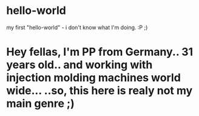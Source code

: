 # hello-world
my first "hello-world" - i don't know what I'm doing. :P ;) 
# Hey fellas, I'm PP from Germany.. 31 years old.. and working with injection molding machines world wide... ..so, this here is realy not my main genre ;)
